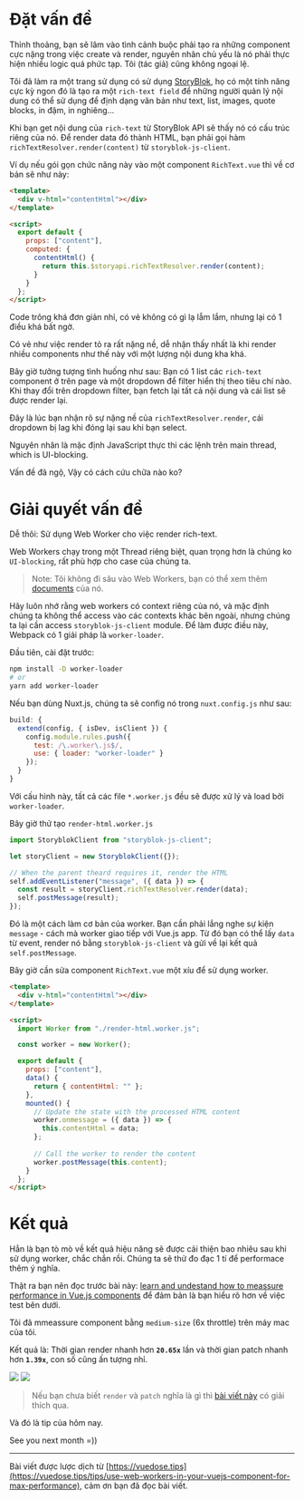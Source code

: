 # Đặt vấn đề
Thỉnh thoảng, bạn sẽ lâm vào tình cảnh buộc phải tạo ra những component cực nặng trong việc create và render, nguyên nhân chủ yếu là nó phải thực hiện nhiều logic quá phức tạp. Tôi (tác giả) cũng không ngoại lệ.

Tôi đã làm ra một trang sử dụng có sử dụng [StoryBlok](https://www.storyblok.com/developers?utm_source=newsletter&utm_medium=logo&utm_campaign=vuedose), họ có một tính năng cực kỳ ngon đó là tạo ra một `rich-text field` để những người quản lý nội dung có thể sử dụng để định dạng văn bản như text, list, images, quote blocks, in đậm, in nghiêng...

Khi bạn get nội dung của `rich-text` từ StoryBlok API sẽ thấy nó có cấu trúc riêng của nó. Để render data đó thành HTML, bạn phải gọi hàm `richTextResolver.render(content)` từ `storyblok-js-client`.

Ví dụ nếu gói gọn chức năng này vào một component `RichText.vue` thì về cơ bản sẽ như này:

```html
<template>
  <div v-html="contentHtml"></div>
</template>

<script>
  export default {
    props: ["content"],
    computed: {
      contentHtml() {
        return this.$storyapi.richTextResolver.render(content);
      }
    }
  };
</script>
```

Code trông khá đơn giản nhỉ, có vẻ không có gì lạ lẫm lắm, nhưng lại có 1 điều khá bất ngờ.

Có vẻ như việc render tỏ ra rất nặng nề, dễ nhận thấy nhất là khi render nhiều components như thế này với một lượng nội dung kha khá.

Bây giờ tưởng tượng tình huống như sau: Bạn có 1 list các `rich-text` component ở trên page và một dropdown để filter hiển thị theo tiêu chí nào. Khi thay đổi trên dropdown filter, bạn fetch lại tất cả nội dung và cái list sẽ được render lại.

Đây là lúc bạn nhận rõ sự nặng nề của `richTextResolver.render`, cái dropdown bị lag khi đóng lại sau khi bạn select.

Nguyên nhân là mặc định JavaScript thực thi các lệnh trên main thread, which is UI-blocking.

Vấn đề đã ngộ, Vậy có cách cứu chữa nào ko?

# Giải quyết vấn đề

Dễ thôi: Sử dụng Web Worker cho việc render rich-text.

Web Workers chạy trong một Thread riêng biệt, quan trọng hơn là chúng ko `UI-blocking`, rất phù hợp cho case của chúng ta.

> Note: Tôi không đi sâu vào Web Workers, bạn có thể xem thêm [documents](https://developer.mozilla.org/en-US/docs/Web/API/Web_Workers_API/Using_web_workers) của nó.

Hãy luôn nhớ rằng web workers có context riêng của nó, và mặc định chúng ta không thể access vào các contexts khác bên ngoài, nhưng chúng ta lại cần access `storyblok-js-client` module. Để làm được điều này, Webpack có 1 giải pháp là `worker-loader`.

Đầu tiên, cài đặt trước:

```sh
npm install -D worker-loader
# or
yarn add worker-loader
```

Nếu bạn dùng Nuxt.js, chúng ta sẽ config nó trong `nuxt.config.js` như sau:

```js
build: {
  extend(config, { isDev, isClient }) {
    config.module.rules.push({
      test: /\.worker\.js$/,
      use: { loader: "worker-loader" }
    });
  }
}
```
Với cấu hình này, tất cả các file `*.worker.js` đều sẽ được xử lý và load bởi `worker-loader`.

Bây giờ thử tạo `render-html.worker.js`

```js
import StoryblokClient from "storyblok-js-client";

let storyClient = new StoryblokClient({});

// When the parent theard requires it, render the HTML
self.addEventListener("message", ({ data }) => {
  const result = storyClient.richTextResolver.render(data);
  self.postMessage(result);
});
```

Đó là một cách làm cơ bản của worker. Bạn cần phải lắng nghe sự kiện `message` - cách mà worker giao tiếp với Vue.js app. Từ đó bạn có thể lấy `data` từ event, render nó bằng `storyblok-js-client` và gửi về lại kết quả `self.postMessage`.

Bây giờ cần sửa component `RichText.vue` một xíu để sử dụng worker.

```html
<template>
  <div v-html="contentHtml"></div>
</template>

<script>
  import Worker from "./render-html.worker.js";

  const worker = new Worker();

  export default {
    props: ["content"],
    data() {
      return { contentHtml: "" };
    },
    mounted() {
      // Update the state with the processed HTML content
      worker.onmessage = ({ data }) => {
        this.contentHtml = data;
      };
   
      // Call the worker to render the content
      worker.postMessage(this.content);
    }
  };
</script>
```

# Kết quả
Hẳn là bạn tò mò về kết quả hiệu năng sẽ được cải thiện bao nhiêu sau khi sử dụng worker, chắc chắn rồi. Chúng ta sẽ thử đo đạc 1 tí để performace thêm ý nghĩa.

Thật ra bạn nên đọc trước bài này: [learn and undestand how to meassure performance in Vue.js components](https://vuedose.tips/tips/measure-runtime-performance-in-vue-js-apps) để đảm bản là bạn hiểu rõ hơn về việc test bên dưới.

Tôi đã mmeassure component bằng `medium-size` (6x throttle) trên máy mac của tôi.

Kết quả là: Thời gian render nhanh hơn __`20.65x`__ lần và thời gian patch nhanh hơn __`1.39x`__, con số cũng ấn tượng nhỉ.

![](https://images.viblo.asia/50104b61-f6c1-47a7-8522-1da4881cf515.png)
![](https://images.viblo.asia/38c385f3-ec8a-486a-b720-301165db27bf.png)

> Nếu bạn chưa biết `render` và `patch` nghĩa là gì thì [bài viết này](https://vuedose.tips/tips/measure-runtime-performance-in-vue-js-apps) có giải thích qua.


Và đó là tip của hôm nay.

See you next month =))

---
Bài viết được lược dịch từ [https://vuedose.tips](https://vuedose.tips/tips/use-web-workers-in-your-vuejs-component-for-max-performance), cảm ơn bạn đã đọc bài viết.